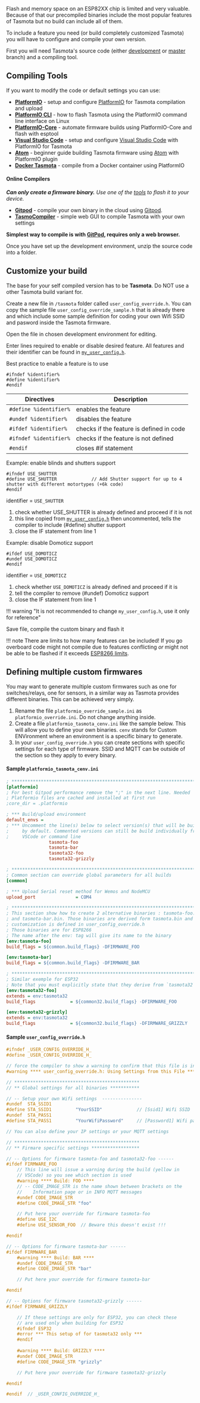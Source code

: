 Flash and memory space on an ESP82XX chip is limited and very valuable. Because of that our precompiled binaries include the most popular features of Tasmota but no build can include all of them.

To include a feature you need (or build completely customized Tasmota) you will have to configure and compile your own version.

First you will need Tasmota's source code (either [development](https://github.com/arendst/Tasmota/archive/development.zip) or [master](https://github.com/arendst/Tasmota/archive/master.zip) branch) and a compiling tool.

## Compiling Tools
If you want to modify the code or default settings you can use:

- [**PlatformIO**](PlatformIO) -  setup and configure [PlatformIO](https://platformio.org) for Tasmota compilation and upload
- [**PlatformIO CLI**](PlatformIO-CLI) - how to flash Tasmota using the PlatformIO command line interface on Linux
- [**PlatformIO-Core**](Create-your-own-Firmware-Build-without-IDE) - automate firmware builds using PlatformIO-Core and flash with esptool
- [**Visual Studio Code**](Visual-Studio-Code) -  setup and configure [Visual Studio Code](https://code.visualstudio.com) with PlatformIO for Tasmota
- [**Atom**](Create-your-own-Firmware-Build-without-IDE) - beginner guide building Tasmota firmware using [Atom](https://atom.io/) with PlatformIO plugin
- [**Docker Tasmota**](https://github.com/tasmota/docker-tasmota) - compile from a Docker container using PlatformIO

#### Online Compilers
_**Can only create a firmware binary.** Use one of the [tools](Getting-Started.md#flashing-tool) to flash it to your device._

- [**Gitpod**](Gitpod) - compile your own binary in the cloud using [Gitpod](https://www.gitpod.io/).  
- [**TasmoCompiler**](https://github.com/benzino77/tasmocompiler) - simple web GUI to compile Tasmota with your own settings

**Simplest way to compile is with [GitPod](Gitpod), requires only a web browser.**

Once you have set up the development environment, unzip the source code into a folder.

## Customize your build
The base for your self compiled version has to be **Tasmota**. Do NOT use a other Tasmota build variant for.

Create a new file in `/tasmota` folder called `user_config_override.h`. You can copy the sample file `user_config_override_sample.h` that is already there and which include some sample definition for coding your own Wifi SSID and pasword inside the Tasmota firmware.

Open the file in chosen development environment for editing.

Enter lines required to enable or disable desired feature. All features and their identifier can be found in [`my_user_config.h`](https://github.com/arendst/Tasmota/blob/development/tasmota/my_user_config.h).   

Best practice to enable a feature is to use

```arduino
#ifndef %identifier%
#define %identifier%
#endif
```

|Directives|Description|
|---|----|
|`#define %identifier%` | enables the feature|
|`#undef %identifier%` | disables the feature|
|`#ifdef %identifier%` | checks if the feature is defined in code|
|`#ifndef %identifier%` | checks if the feature is not defined|
|`#endif` | closes #if statement|

Example: enable blinds and shutters support

```arduino
#ifndef USE_SHUTTER
#define USE_SHUTTER             // Add Shutter support for up to 4 shutter with different motortypes (+6k code)
#endif
```

identifier = `USE_SHUTTER`
  
1. check whether USE_SHUTTER is already defined and proceed if it is not
2. this line copied from [`my_user_config.h`](https://github.com/arendst/Tasmota/blob/20370820b85acf282fbf7ebec38ef2a484921a16/tasmota/my_user_config.h#L332) then uncommented, tells the compiler to include (#define) shutter support
3. close the IF statement from line 1

Example: disable Domoticz support

```arduino
#ifdef USE_DOMOTICZ
#undef USE_DOMOTICZ                              
#endif 
```

identifier = `USE_DOMOTICZ`

1. check whether `USE_DOMOTICZ` is already defined and proceed if it is
2. tell the compiler to remove (#undef) Domoticz support
3. close the IF statement from line 1

!!! warning "It is not recommended to change `my_user_config.h`, use it only for reference"

Save file, compile the custom binary and flash it

!!! note
    There are limits to how many features can be included! If you go overboard code might not compile due to features conflicting _or_ might not be able to be flashed if it exceeds [ESP8266 limits](Sensor-API#keeping-esp8266-code-compact).

## Defining multiple custom firmwares

You may want to generate multiple custom firmwares such as one for switches/relays, one for sensors, in a similar way as Tasmota provides different binaries. This can be achieved very simply.

1. Rename the file `platformio_override_sample.ini` as `platformio_override.ini`. Do not change anything inside.
1. Create a file `platformio_tasmota_cenv.ini` like the sample below. This will allow you to define your own binaries. `cenv` stands for Custom ENVironment where an environment is a specific binary to generate.
1. In your `user_config_override.h` you can create sections with specific settings for each type of firmware. SSID and MQTT can be outside of the section so they apply to every binary.

#### Sample `platformio_tasmota_cenv.ini`

```ini
; *********************************************************************
[platformio]
; For best Gitpod performance remove the ";" in the next line. Needed 
; Platformio files are cached and installed at first run
;core_dir = .platformio

; *** Build/upload environment
default_envs =
; *** Uncomment the line(s) below to select version(s) that will be build
;     by default. Commented versions can still be build individually from
;     VSCode or command line
                tasmota-foo
                tasmota-bar
                tasmota32-foo
                tasmota32-grizzly

; *********************************************************************
; Common section can override global parameters for all builds
[common]

; *** Upload Serial reset method for Wemos and NodeMCU
upload_port               = COM4

; *********************************************************************
; This section show how to create 2 alternative binaries : tasmota-foo.bin
; and tasmota-bar.bin. Those binaries are derived form tasmota.bin and 
; customization is defined in user_config_override.h 
; Those binaries are for ESP8266
; The name after the env: tag will give its name to the binary
[env:tasmota-foo]
build_flags = ${common.build_flags} -DFIRMWARE_FOO

[env:tasmota-bar]
build_flags = ${common.build_flags} -DFIRMWARE_BAR

; *********************************************************************
; Similar exemple for ESP32
; Note that you must explicitly state that they derive from `tasmota32`
[env:tasmota32-foo]
extends = env:tasmota32
build_flags             = ${common32.build_flags} -DFIRMWARE_FOO

[env:tasmota32-grizzly]
extends = env:tasmota32
build_flags             = ${common32.build_flags} -DFIRMWARE_GRIZZLY
```

#### Sample `user_config_override.h`

```c
#ifndef _USER_CONFIG_OVERRIDE_H_
#define _USER_CONFIG_OVERRIDE_H_

// force the compiler to show a warning to confirm that this file is included
#warning **** user_config_override.h: Using Settings from this File ****

// ***********************************************
// ** Global settings for all binaries ***********

// -- Setup your own Wifi settings  ---------------
#undef  STA_SSID1
#define STA_SSID1         "YourSSID"             // [Ssid1] Wifi SSID
#undef  STA_PASS1
#define STA_PASS1         "YourWifiPassword"     // [Password1] Wifi password

// You can also define your IP settings or your MQTT settings

// ***********************************************
// ** Firmare specific settings ******************

// -- Options for firmware tasmota-foo and tasmota32-foo ------
#ifdef FIRMWARE_FOO
    // This line will issue a warning during the build (yellow in 
    // VSCode) so you see which section is used
    #warning **** Build: FOO ****
    // -- CODE_IMAGE_STR is the name shown between brackets on the 
    //    Information page or in INFO MQTT messages
    #undef CODE_IMAGE_STR
    #define CODE_IMAGE_STR "foo"

    // Put here your override for firmware tasmota-foo
    #define USE_I2C
    #define USE_SENSOR_FOO  // Beware this doesn't exist !!!

#endif

// -- Options for firmware tasmota-bar ------
#ifdef FIRMWARE_BAR
    #warning **** Build: BAR ****
    #undef CODE_IMAGE_STR
    #define CODE_IMAGE_STR "bar"

    // Put here your override for firmware tasmota-bar

#endif

// -- Options for firmware tasmota32-grizzly ------
#ifdef FIRMWARE_GRIZZLY

    // If these settings are only for ESP32, you can check these
    // are used only when building for ESP32
    #ifndef ESP32
    #error *** This setup of for tasmota32 only ***
    #endif
    
    #warning **** Build: GRIZZLY ****
    #undef CODE_IMAGE_STR
    #define CODE_IMAGE_STR "grizzly"

    // Put here your override for firmware tasmota32-grizzly

#endif

#endif  // _USER_CONFIG_OVERRIDE_H_
```
